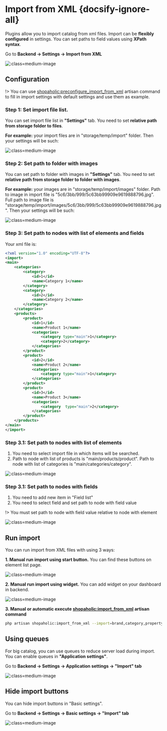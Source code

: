 # Import from XML  {docsify-ignore-all}

Plugins allow you to import catalog from xml files.
Import can be **flexibly configured** in settings.
You can set paths to field values using **XPath syntax**.

Go to **Backend -> Settings -> Import from XML**

![](./../../assets/images/import-from-xml-settings-1.png ':class=medium-image')

## Configuration

!> You can use [shopaholic:preconfigure_import_from_xml](artisan-commands/home#shopaholicpreconfigure_import_from_xml) artisan command to fill in import settings with default settings and use them as example.

### Step 1: Set import file list.

You can set import file list in **"Settings"** tab.
You need to set **relative path from storage folder to files**.

**For example:** your import files are in "storage/temp/import" folder.
Then your settings will be such:

![](./../../assets/images/import-from-xml-settings-2.png ':class=medium-image')

### Step 2: Set path to folder with images

You can set path to folder with images in **"Settings"** tab.
You need to set **relative path from storage folder to folder with images**.

**For example:** your images are in "storage/temp/import/images" folder.
Path to image in import file is "5c6/3bb/999/5c63bb99909e9619888796.jpg".
Full path to image file is "storage/temp/import/images/5c6/3bb/999/5c63bb99909e9619888796.jpg".
Then your settings will be such:

![](./../../assets/images/import-from-xml-settings-3.png ':class=medium-image')

### Step 3: Set path to nodes with list of elements and fields

Your xml file is:
```xml
<?xml version="1.0" encoding="UTF-8"?>
<import>
<main>
    <categories>
        <category>
            <id>1</id>
            <name>Category 1</name>
        </category>
        <category>
            <id>2</id>
            <name>Category 2</name>
        </category>
    </categories>
    <products>
        <product>
            <id>1</id>
            <name>Product 1</name>
            <categories>
                <category type="main">1</category>
                <category>2</category>
            </categories>
        </product>
        <product>
            <id>2</id>
            <name>Product 2</name>
            <categories>
                <category type="main">1</category>
            </categories>
        </product>
        <product>
            <id>3</id>
            <name>Product 3</name>
            <categories>
                <category  type="main">2</category>
            </categories>
        </product>
    </products>
</main>
</import>
```

### Step 3.1: Set path to nodes with list of elements

1. You need to select import file in which items will be searched.
2. Path to node with list of products is "main/products/product". Path to node with list of categories is "main/categories/category".

![](./../../assets/images/import-from-xml-settings-4.png ':class=medium-image')

### Step 3.1: Set path to nodes with fields

1. You need to add new item in "Field list"
2. You need to select field and set path to node with field value

!> You must set path to node with field value relative to node with element

![](./../../assets/images/import-from-xml-settings-5.png ':class=medium-image')

## Run import

You can run import from XML files with using 3 ways:

**1. Manual run import using start button.** You can find these buttons on element list page.

![](./../../assets/images/import-from-xml-settings-6.png ':class=medium-image')

**2. Manual run import using widget.** You can add widget on your dashboard in backend.

![](./../../assets/images/import-from-xml-settings-7.png ':class=medium-image')

**3. Manual or automatic execute [shopaholic:import_from_xml](/artisan-commands/home#shopaholicimport_from_xml-import) artisan command**
```bash
php artisan shopaholic:import_from_xml --import=brand,category,property,product,offer,price
```

## Using queues

For big catalog, you can use queues to reduce server load during import.
You can enable queues in **"Application settings"**.

Go to **Backend -> Settings -> Application settings -> "Import" tab**

![](./../../assets/images/import-from-xml-settings-8.png ':class=medium-image')

## Hide import buttons

You can hide import buttons in "Basic settings".

Go to **Backend -> Settings -> Basic settings -> "Import" tab**

![](./../../assets/images/import-from-xml-settings-9.png ':class=medium-image')
